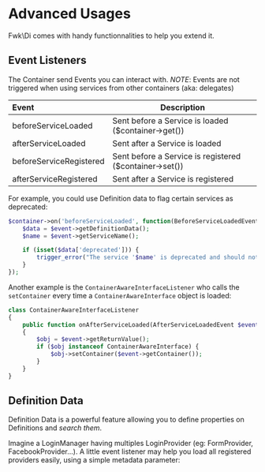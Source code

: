 # Advanced Usages

Fwk\Di comes with handy functionnalities to help you extend it. 

## Event Listeners

The Container send Events you can interact with. 
*NOTE*: Events are not triggered when using services from other containers (aka: delegates)

| Event                   | Description                                                                          |
|:------------------------|--------------------------------------------------------------------------------------|
| beforeServiceLoaded     | Sent before a Service is loaded ($container->get())                                  |
| afterServiceLoaded      | Sent after a Service is loaded                                                       |
| beforeServiceRegistered | Sent before a Service is registered ($container->set())                              |
| afterServiceRegistered  | Sent after a Service is registered                                                   |

For example, you could use Definition data to flag certain services as deprecated:
``` php
$container->on('beforeServiceLoaded', function(BeforeServiceLoadedEvent $event) {
    $data = $event->getDefinitionData();
    $name = $event->getServiceName();

    if (isset($data['deprecated'])) {
        trigger_error("The service '$name' is deprecated and should not be used anymore.", E_USER_DEPRECATED);
    }
});
``` 

Another example is the ```ContainerAwareInterfaceListener``` who calls the ```setContainer``` every time a ```ContainerAwareInterface``` object is loaded:
``` php
class ContainerAwareInterfaceListener
{
    public function onAfterServiceLoaded(AfterServiceLoadedEvent $event)
    {
        $obj = $event->getReturnValue();
        if ($obj instanceof ContainerAwareInterface) {
            $obj->setContainer($event->getContainer());
        }
    }
}
```

## Definition Data

Definition Data is a powerful feature allowing you to define properties on Definitions and *search them*.

Imagine a LoginManager having multiples LoginProvider (eg: FormProvider, FacebookProvider...). A little event listener may help you load all registered providers easily, using a simple metadata parameter:


